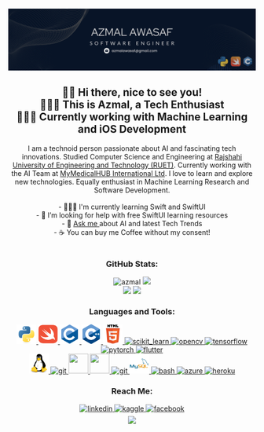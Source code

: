 ![alt text](https://github.com/Azmal16/Images/blob/master/azmal_github_banner.png "Azmal's GitHub Banner")
  
## <div align="center">👋🏼 Hi there, nice to see you! <br> 🙋🏻‍♂️ This is Azmal, a Tech Enthusiast <br>👨🏻‍💻 Currently working with Machine Learning and iOS Development</div>  

<div align="center">I am a technoid person passionate about AI and fascinating tech innovations. Studied Computer Science and Engineering at <a href="https://www.ruet.ac.bd/" target="_blank">Rajshahi University of Engineering and Technology (RUET)</a>.  Currently working with the AI Team at <a href="https://www.linkedin.com/company/mymedicalhub/mycompany/" target="_blank">MyMedicalHUB International Ltd</a>. I love to learn and explore new technologies. Equally enthusiast in Machine Learning Research and Software Development. </div>  

<br/>  

<div align="center"> 
  - 👨🏻‍💻 I'm currently learning Swift and SwiftUI <br> 
  - 🤔 I’m looking for help with free SwiftUI learning resources <br>
  - 💬 <a href="mailto:azmalawasaf@gmail.com" target="_blank"> Ask me </a> about AI and latest Tech Trends <br>
  - ☕️ You can buy me Coffee without my consent! <br>
</div>  

<br/>
 
 <h3 align="center"> GitHub Stats: </h3>
 <div align="center">
    <!-- github streak start -->
    <img width=420 src="https://github-readme-stats-7crm.vercel.app/api?username=Azmal16&show_icons=true&theme=dark&hide_border=true&count_private=true&bg_color=0D1117&icon_color=FA8B00" alt="azmal" />
    <!-- github streak end -->
    <!-- github stats start -->
    <img width=420 src="https://streak-stats.demolab.com?user=Azmal16&theme=dark&hide_border=true&count_private=true&background=0D1117" />
    <!-- github stats end -->
</div>

 <div align="center">
    <!-- github most used languages start -->
    <img width=315  src="https://github-readme-stats-7crm.vercel.app/api/top-langs/?username=Azmal16&layout=compact&theme=dark&hide_border=true&bg_color=0D1117" />
    <!-- github most used languages end -->
    <!-- wakatime weekly activity start -->
     <img width=525 src="https://github-readme-activity-graph.cyclic.app/graph?username=Azmal16&theme=elegant&bg_color=0D1117" />
    <!-- wakatime weekly activity end -->
</div>
 
<h3 align="center">Languages and Tools:</h3>
<p align="center"> 
  <a href="https://www.python.org" target="_blank" rel="noreferrer"> <img src="https://raw.githubusercontent.com/devicons/devicon/master/icons/python/python-original.svg" alt="python" width="40" height="40"/> </a> 
  <a href="https://developer.apple.com/swift/" target="_blank" rel="noreferrer"> <img src="https://raw.githubusercontent.com/devicons/devicon/master/icons/swift/swift-original.svg" alt="swift" width="40" height="40"/> </a> 
  <a href="https://www.cprogramming.com/" target="_blank" rel="noreferrer"> <img src="https://raw.githubusercontent.com/devicons/devicon/master/icons/c/c-original.svg" alt="c" width="40" height="40"/> </a>
  <a href="https://www.w3schools.com/cpp/" target="_blank" rel="noreferrer"> <img src="https://raw.githubusercontent.com/devicons/devicon/master/icons/cplusplus/cplusplus-original.svg" alt="cplusplus" width="40" height="40"/> </a> 
  <a href="https://www.w3.org/html/" target="_blank" rel="noreferrer"> <img src="https://raw.githubusercontent.com/devicons/devicon/master/icons/html5/html5-original-wordmark.svg" alt="html5" width="40" height="40"/> </a> 
  <a href="https://scikit-learn.org/" target="_blank" rel="noreferrer"> <img src="https://upload.wikimedia.org/wikipedia/commons/0/05/Scikit_learn_logo_small.svg" alt="scikit_learn" width="40" height="40"/> </a> 
  <a href="https://opencv.org/" target="_blank" rel="noreferrer"> <img src="https://www.vectorlogo.zone/logos/opencv/opencv-icon.svg" alt="opencv" width="40" height="40"/> </a>
  <a href="https://www.tensorflow.org" target="_blank" rel="noreferrer"> <img src="https://www.vectorlogo.zone/logos/tensorflow/tensorflow-icon.svg" alt="tensorflow" width="40" height="40"/> </a> 
  <a href="https://pytorch.org/" target="_blank" rel="noreferrer"> <img src="https://www.vectorlogo.zone/logos/pytorch/pytorch-icon.svg" alt="pytorch" width="40" height="40"/> </a>
  <a href="https://flutter.dev" target="_blank" rel="noreferrer"> <img src="https://www.vectorlogo.zone/logos/flutterio/flutterio-icon.svg" alt="flutter" width="40" height="40"/> </a> 
  <br/>
  <a href="https://www.linux.org/" target="_blank" rel="noreferrer"> <img src="https://raw.githubusercontent.com/devicons/devicon/master/icons/linux/linux-original.svg" alt="linux" width="40" height="40"/> </a>
  <a href="https://code.visualstudio.com/" target="_blank" rel="noreferrer"> <img src="https://cdn.jsdelivr.net/gh/devicons/devicon/icons/vscode/vscode-original.svg" alt="git" width="40" height="40"/> </a>
  <a href="https://jupyter.org/" target="_blank" rel="noreferrer"> <img src="https://cdn.jsdelivr.net/gh/devicons/devicon/icons/jupyter/jupyter-original-wordmark.svg" width="40" height="40"/> </a>
  <a href="https://developer.apple.com/xcode/" target="_blank" rel="noreferrer"> <img src="https://cdn.jsdelivr.net/gh/devicons/devicon/icons/xcode/xcode-original.svg" width="40" height="40"/> </a>
   <a href="https://git-scm.com/" target="_blank" rel="noreferrer"> <img src="https://www.vectorlogo.zone/logos/git-scm/git-scm-icon.svg" alt="git" width="40" height="40"/> </a>
  <a href="https://www.mysql.com/" target="_blank" rel="noreferrer"> <img src="https://raw.githubusercontent.com/devicons/devicon/master/icons/mysql/mysql-original-wordmark.svg" alt="mysql" width="40" height="40"/> </a> 
  <a href="https://www.gnu.org/software/bash/" target="_blank" rel="noreferrer"> <img src="https://www.vectorlogo.zone/logos/gnu_bash/gnu_bash-icon.svg" alt="bash" width="40" height="40"/> </a> 
  <a href="https://azure.microsoft.com/en-in/" target="_blank" rel="noreferrer"> <img src="https://www.vectorlogo.zone/logos/microsoft_azure/microsoft_azure-icon.svg" alt="azure" width="40" height="40"/> </a>
  <a href="https://heroku.com" target="_blank" rel="noreferrer"> <img src="https://www.vectorlogo.zone/logos/heroku/heroku-icon.svg" alt="heroku" width="40" height="40"/> </a> 
</p>

<h3 align="center">Reach Me:</h3>
<div align="center">
<a href="https://linkedin.com/in/https://www.linkedin.com/in/azmal-awasaf/" target="_blank">
<img src=https://img.shields.io/badge/linkedin-%231E77B5.svg?&style=for-the-badge&logo=linkedin&logoColor=white alt=linkedin style="margin-bottom: 5px;" />
</a>
<a href="https://www.kaggle.com/https://www.kaggle.com/azmalawsaf" target="_blank">
<img src=https://img.shields.io/badge/kaggle-%2344BAE8.svg?&style=for-the-badge&logo=kaggle&logoColor=white alt=kaggle style="margin-bottom: 5px;" />
</a>  
<a href="https://www.facebook.com/https://www.facebook.com/azmal.awasaf/" target="_blank">
<img src=https://img.shields.io/badge/facebook-%232E87FB.svg?&style=for-the-badge&logo=facebook&logoColor=white alt=facebook style="margin-bottom: 5px;" />
</a>
</div>  
  
<div align="center">
<img src="https://komarev.com/ghpvc/?username=Azmal16&&style=flat-square" align="center" />
</div>  
